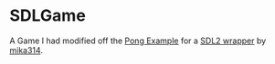 # SDLGame
A Game I had modified off the [Pong Example](https://github.com/mika314/sdlpp/blob/master/examples/pong/main.cpp) for a [SDL2 wrapper](https://github.com/mika314/sdlpp) by [mika314](https://github.com/mika314).
